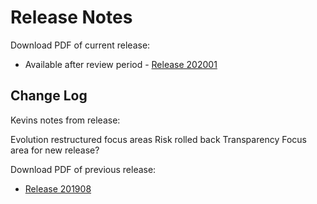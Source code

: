 # Release Notes

Download PDF of current release:
- Available after review period - [Release 202001]()




## Change Log

Kevins notes from release:

Evolution restructured focus areas
Risk rolled back Transparency Focus area for new release?




Download PDF of previous release:
- [Release 201908](https://chaoss.github.io/website/release/201908/CHAOSS-Metrics-Release-201908.pdf)
